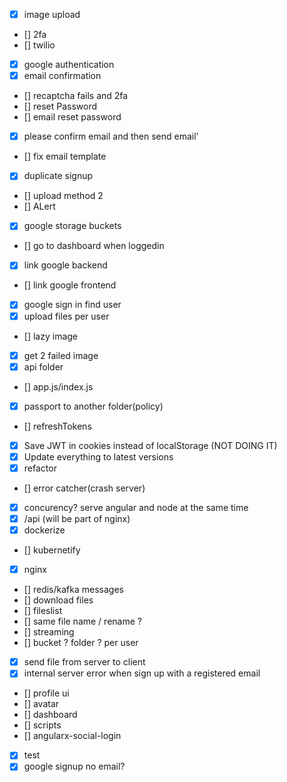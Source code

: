 - [x] image upload
- [] 2fa
- [] twilio
- [x] google authentication
- [x] email confirmation
- [] recaptcha fails and 2fa
- [] reset Password
- [] email reset password
- [x] please confirm email and then send email'
- [] fix email template
- [x] duplicate signup
- [] upload method 2
- [] ALert
- [x] google storage buckets
- [] go to dashboard when loggedin
- [x] link google backend
- [] link google frontend
- [x] google sign in find user
- [x] upload files per user
- [] lazy image
- [x] get 2 failed image
- [x] api folder
- [] app.js/index.js
- [x] passport to another folder(policy)
- [] refreshTokens
- [x] Save JWT in cookies instead of localStorage (NOT DOING IT)
- [x] Update everything to latest versions
- [x] refactor
- [] error catcher(crash server)
- [x] concurency? serve angular and node at the same time
- [x] /api (will be part of nginx)
- [x] dockerize
- [] kubernetify
- [x] nginx
- [] redis/kafka messages
- [] download files
- [] fileslist
- [] same file name / rename ?
- [] streaming
- [] bucket ? folder ? per user
- [x] send file from server to client
- [x] internal server error when sign up with a registered email
- [] profile ui
- [] avatar
- [] dashboard
- [] scripts
- [] angularx-social-login
- [x] test
- [x] google signup no email?